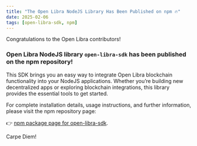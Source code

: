 ```yaml
---
title: "The Open Libra NodeJS Library Has Been Published on npm 🔥"
date: 2025-02-06
tags: [open-libra-sdk, npm]
---
```


Congratulations to the Open Libra contributors! 

### **Open Libra NodeJS library** `open-libra-sdk` has been published on the npm repository!
<!--truncate-->
This SDK brings you an easy way to integrate Open Libra blockchain functionality into your NodeJS applications. Whether you’re building new decentralized apps or exploring blockchain integrations, this library provides the essential tools to get started.

For complete installation details, usage instructions, and further information, please visit the npm repository page:

👉 [npm package page for open-libra-sdk](https://www.npmjs.com/package/open-libra-sdk).

Carpe Diem!
